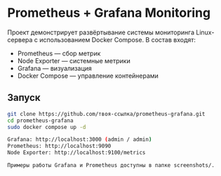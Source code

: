 # Prometheus + Grafana Monitoring

Проект демонстрирует развёртывание системы мониторинга Linux-сервера с использованием Docker Compose. В состав входят:

- Prometheus — сбор метрик
- Node Exporter — системные метрики
- Grafana — визуализация
- Docker Compose — управление контейнерами
## Запуск

```bash
git clone https://github.com/твоя-ссылка/prometheus-grafana.git
cd prometheus-grafana
sudo docker compose up -d

Grafana: http://localhost:3000 (admin / admin)
Prometheus: http://localhost:9090
Node Exporter: http://localhost:9100/metrics

Примеры работы Grafana и Prometheus доступны в папке screenshots/.
